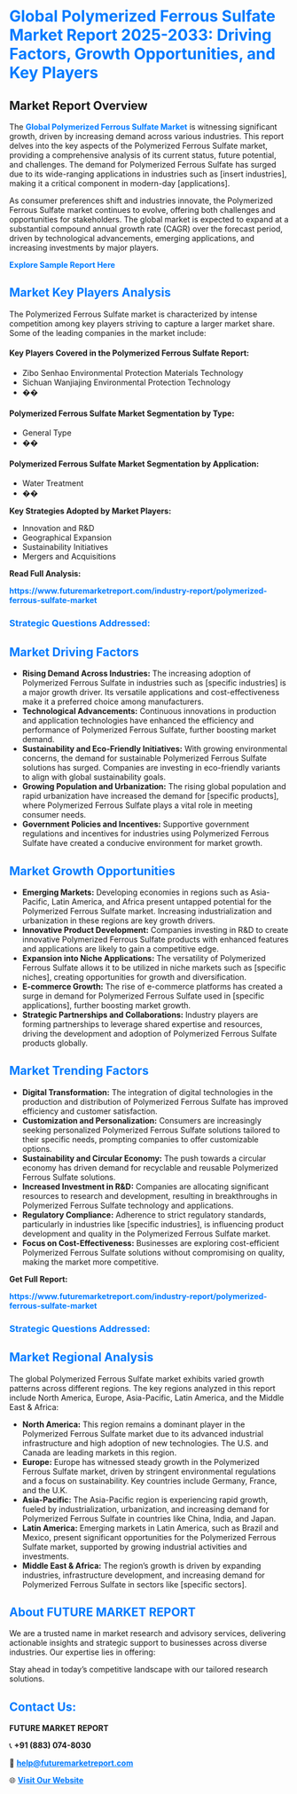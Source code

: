 <h1 style="color: #007BFF;">Global Polymerized Ferrous Sulfate Market Report 2025-2033: Driving Factors, Growth Opportunities, and Key Players</h1>

<section id="overview">
<h2>Market Report Overview</h2>
<p>The <a href="https://www.futuremarketreport.com/industry-report/polymerized-ferrous-sulfate-market" style="color: #007BFF; text-decoration: none;"><strong>Global Polymerized Ferrous Sulfate Market</strong></a> is witnessing significant growth, driven by increasing demand across various industries. This report delves into the key aspects of the Polymerized Ferrous Sulfate market, providing a comprehensive analysis of its current status, future potential, and challenges. The demand for Polymerized Ferrous Sulfate has surged due to its wide-ranging applications in industries such as [insert industries], making it a critical component in modern-day [applications].</p>
<p>As consumer preferences shift and industries innovate, the Polymerized Ferrous Sulfate market continues to evolve, offering both challenges and opportunities for stakeholders. The global market is expected to expand at a substantial compound annual growth rate (CAGR) over the forecast period, driven by technological advancements, emerging applications, and increasing investments by major players.</p>
</section>

<section id="overview">
<p><a href="https://www.futuremarketreport.com/request-sample/reportId=114046" style="color: #007BFF; text-decoration: none;"><strong>Explore Sample Report Here</strong></a></p>
</section>

<section id="key-players">
<h2 style="color: #007BFF;">Market Key Players Analysis</h2>
<p>The Polymerized Ferrous Sulfate market is characterized by intense competition among key players striving to capture a larger market share. Some of the leading companies in the market include:</p>
<h4>Key Players Covered in the Polymerized Ferrous Sulfate Report:</h4>
<ul><li>Zibo Senhao Environmental Protection Materials Technology</li><li>Sichuan Wanjiajing Environmental Protection Technology</li><li>��</li></ul>
<h4>Polymerized Ferrous Sulfate Market Segmentation by Type:</h4>
<ul><li>General Type</li><li>��</li></ul>

<h4>Polymerized Ferrous Sulfate Market Segmentation by Application:</h4>
<ul><li>Water Treatment</li><li>��</li></ul>
<p><strong>Key Strategies Adopted by Market Players:</strong></p>
<ul>
<li>Innovation and R&D</li>
<li>Geographical Expansion</li>
<li>Sustainability Initiatives</li>
<li>Mergers and Acquisitions</li>
</ul>
</section>

<section>
<p><strong>Read Full Analysis: </strong></p><a href="https://www.futuremarketreport.com/industry-report/polymerized-ferrous-sulfate-market" style="color: #007BFF; text-decoration: none;"><strong>https://www.futuremarketreport.com/industry-report/polymerized-ferrous-sulfate-market</strong></a>
<h3 style="color: #007BFF;">Strategic Questions Addressed:</h3>
</section>

<section id="driving-factors">
<h2 style="color: #007BFF;">Market Driving Factors</h2>
<ul>
<li><strong>Rising Demand Across Industries:</strong> The increasing adoption of Polymerized Ferrous Sulfate in industries such as [specific industries] is a major growth driver. Its versatile applications and cost-effectiveness make it a preferred choice among manufacturers.</li>
<li><strong>Technological Advancements:</strong> Continuous innovations in production and application technologies have enhanced the efficiency and performance of Polymerized Ferrous Sulfate, further boosting market demand.</li>
<li><strong>Sustainability and Eco-Friendly Initiatives:</strong> With growing environmental concerns, the demand for sustainable Polymerized Ferrous Sulfate solutions has surged. Companies are investing in eco-friendly variants to align with global sustainability goals.</li>
<li><strong>Growing Population and Urbanization:</strong> The rising global population and rapid urbanization have increased the demand for [specific products], where Polymerized Ferrous Sulfate plays a vital role in meeting consumer needs.</li>
<li><strong>Government Policies and Incentives:</strong> Supportive government regulations and incentives for industries using Polymerized Ferrous Sulfate have created a conducive environment for market growth.</li>
</ul>
</section>

<section id="growth-opportunities">
<h2 style="color: #007BFF;">Market Growth Opportunities</h2>
<ul>
<li><strong>Emerging Markets:</strong> Developing economies in regions such as Asia-Pacific, Latin America, and Africa present untapped potential for the Polymerized Ferrous Sulfate market. Increasing industrialization and urbanization in these regions are key growth drivers.</li>
<li><strong>Innovative Product Development:</strong> Companies investing in R&D to create innovative Polymerized Ferrous Sulfate products with enhanced features and applications are likely to gain a competitive edge.</li>
<li><strong>Expansion into Niche Applications:</strong> The versatility of Polymerized Ferrous Sulfate allows it to be utilized in niche markets such as [specific niches], creating opportunities for growth and diversification.</li>
<li><strong>E-commerce Growth:</strong> The rise of e-commerce platforms has created a surge in demand for Polymerized Ferrous Sulfate used in [specific applications], further boosting market growth.</li>
<li><strong>Strategic Partnerships and Collaborations:</strong> Industry players are forming partnerships to leverage shared expertise and resources, driving the development and adoption of Polymerized Ferrous Sulfate products globally.</li>
</ul>
</section>

<section id="trending-factors">
<h2 style="color: #007BFF;">Market Trending Factors</h2>
<ul>
<li><strong>Digital Transformation:</strong> The integration of digital technologies in the production and distribution of Polymerized Ferrous Sulfate has improved efficiency and customer satisfaction.</li>
<li><strong>Customization and Personalization:</strong> Consumers are increasingly seeking personalized Polymerized Ferrous Sulfate solutions tailored to their specific needs, prompting companies to offer customizable options.</li>
<li><strong>Sustainability and Circular Economy:</strong> The push towards a circular economy has driven demand for recyclable and reusable Polymerized Ferrous Sulfate solutions.</li>
<li><strong>Increased Investment in R&D:</strong> Companies are allocating significant resources to research and development, resulting in breakthroughs in Polymerized Ferrous Sulfate technology and applications.</li>
<li><strong>Regulatory Compliance:</strong> Adherence to strict regulatory standards, particularly in industries like [specific industries], is influencing product development and quality in the Polymerized Ferrous Sulfate market.</li>
<li><strong>Focus on Cost-Effectiveness:</strong> Businesses are exploring cost-efficient Polymerized Ferrous Sulfate solutions without compromising on quality, making the market more competitive.</li>
</ul>
</section>

<section>
<p><strong>Get Full Report: </strong></p><a href="https://www.futuremarketreport.com/industry-report/polymerized-ferrous-sulfate-market" style="color: #007BFF; text-decoration: none;"><strong>https://www.futuremarketreport.com/industry-report/polymerized-ferrous-sulfate-market</strong></a>
<h3 style="color: #007BFF;">Strategic Questions Addressed:</h3>
</section>


<section id="regional-analysis">
<h2 style="color: #007BFF;">Market Regional Analysis</h2>
<p>The global Polymerized Ferrous Sulfate market exhibits varied growth patterns across different regions. The key regions analyzed in this report include North America, Europe, Asia-Pacific, Latin America, and the Middle East & Africa:</p>
<ul>
<li><strong>North America:</strong> This region remains a dominant player in the Polymerized Ferrous Sulfate market due to its advanced industrial infrastructure and high adoption of new technologies. The U.S. and Canada are leading markets in this region.</li>
<li><strong>Europe:</strong> Europe has witnessed steady growth in the Polymerized Ferrous Sulfate market, driven by stringent environmental regulations and a focus on sustainability. Key countries include Germany, France, and the U.K.</li>
<li><strong>Asia-Pacific:</strong> The Asia-Pacific region is experiencing rapid growth, fueled by industrialization, urbanization, and increasing demand for Polymerized Ferrous Sulfate in countries like China, India, and Japan.</li>
<li><strong>Latin America:</strong> Emerging markets in Latin America, such as Brazil and Mexico, present significant opportunities for the Polymerized Ferrous Sulfate market, supported by growing industrial activities and investments.</li>
<li><strong>Middle East & Africa:</strong> The region’s growth is driven by expanding industries, infrastructure development, and increasing demand for Polymerized Ferrous Sulfate in sectors like [specific sectors].</li>
</ul>
</section>

<footer>
<h2 style="color: #007BFF;">About FUTURE MARKET REPORT</h2>
<p>We are a trusted name in market research and advisory services, delivering actionable insights and strategic support to businesses across diverse industries. Our expertise lies in offering:</p>

<p>Stay ahead in today’s competitive landscape with our tailored research solutions.</p>

<h2 style="color: #007BFF;">Contact Us:</h2>
<p><strong>FUTURE MARKET REPORT</strong></p>
<p>📞 <strong>+91 (883) 074-8030</strong></p>
<p>📧 <strong><a href="mailto:help@futuremarketreport.com" style="color: #007BFF;">help@futuremarketreport.com</a></strong></p>
<p>🌐 <strong><a href="https://www.futuremarketreport.com/" style="color: #007BFF;">Visit Our Website</a></strong></p>
</footer>